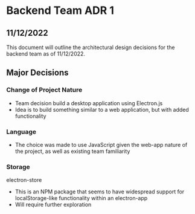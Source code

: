 # Backend Team ADR 1 
## 11/12/2022

This document will outline the architectural design decisions for the backend team as of 11/12/2022.

## Major Decisions

### **Change of Project Nature**
- Team decision build a desktop application using Electron.js
- Idea is to build something similar to a web application, but with added functionality

### **Language**
- The choice was made to use JavaScript given the web-app nature of the project, as well as existing team familiarity
### **Storage**
electron-store
- This is an NPM package that seems to have widespread support for localStorage-like functionality within an electron-app
- Will require further exploration

